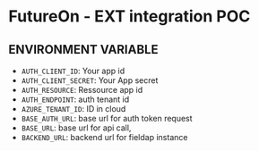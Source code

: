 # FutureOn - EXT integration POC

## ENVIRONMENT VARIABLE

* `AUTH_CLIENT_ID`: Your app id
* `AUTH_CLIENT_SECRET`: Your App secret
* `AUTH_RESOURCE`: Ressource app id
* `AUTH_ENDPOINT`: auth tenant id
* `AZURE_TENANT_ID`: ID in cloud
* `BASE_AUTH_URL`: base url for auth token request
* `BASE_URL`: base url for api call,
* `BACKEND_URL`: backend url for fieldap instance
